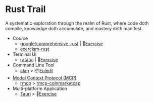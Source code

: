 # Rust Trail

A systematic exploration through the realm of Rust, where code doth compile, knowledge doth accumulate, and mastery doth manifest.

- Course
  - [google/comprehensive-rust](https://google.github.io/comprehensive-rust) | 🤖[Exercise](/comprehensive-rust/)
  - [exercism-rust](https://exercism.org/tracks/rust)
- Terminal UI
  - [ratatui](https://ratatui.rs/) | 🤖[Exercise](/ratatui/)
- Command Line Tool
  - [clap](https://github.com/clap-rs/clap) > 📦[EulerR](https://github.com/Mulander-J/eulerr)
- [Model Context Protocol (MCP)](https://modelcontextprotocol.io/introduction)
  - [rmcp](https://github.com/modelcontextprotocol/rust-sdk) > [rmcp-coinmarketcap](/rmcp/rmcp-coinmarketcap)
- Multi-platform Application
  - [Tauri](https://tauri.app/zh-cn/)  > 🤖[Exercise](/tauri/)
